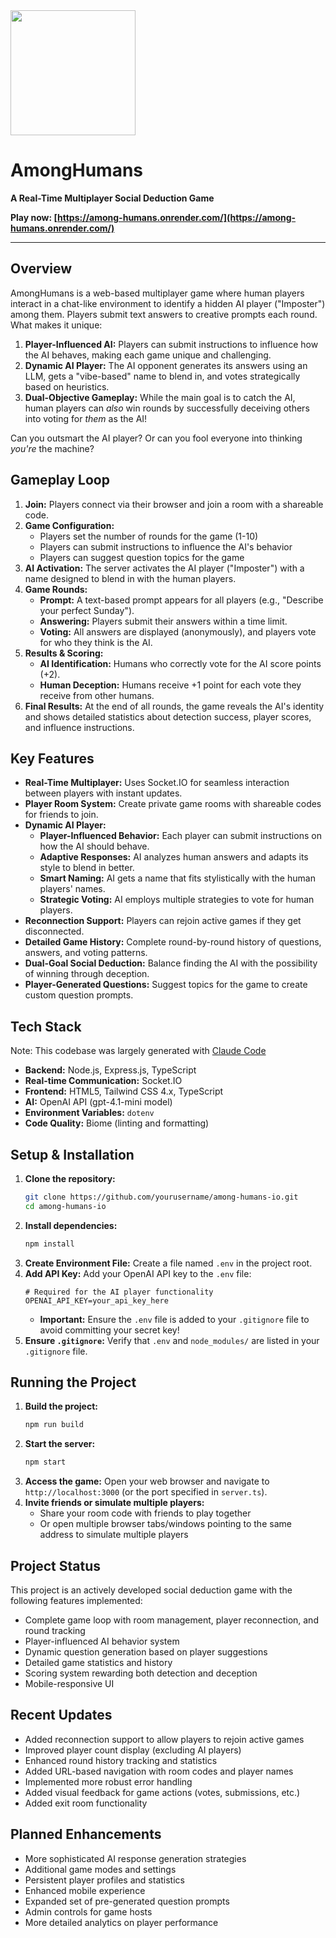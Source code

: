 <img src="https://github.com/user-attachments/assets/41480939-e340-4370-9e21-510f58ac29cb" width="200" height="200">

# AmongHumans

**A Real-Time Multiplayer Social Deduction Game**

**Play now: [https://among-humans.onrender.com/](https://among-humans.onrender.com/)**

---

## Overview

AmongHumans is a web-based multiplayer game where human players interact in a chat-like environment to identify a hidden AI player ("Imposter") among them. Players submit text answers to creative prompts each round. What makes it unique:

1.  **Player-Influenced AI:** Players can submit instructions to influence how the AI behaves, making each game unique and challenging.
2.  **Dynamic AI Player:** The AI opponent generates its answers using an LLM, gets a "vibe-based" name to blend in, and votes strategically based on heuristics.
3.  **Dual-Objective Gameplay:** While the main goal is to catch the AI, human players can *also* win rounds by successfully deceiving others into voting for *them* as the AI!

Can you outsmart the AI player? Or can you fool everyone into thinking *you're* the machine?

## Gameplay Loop

1.  **Join:** Players connect via their browser and join a room with a shareable code.
2.  **Game Configuration:**
    * Players set the number of rounds for the game (1-10)
    * Players can submit instructions to influence the AI's behavior
    * Players can suggest question topics for the game
3.  **AI Activation:** The server activates the AI player ("Imposter") with a name designed to blend in with the human players.
4.  **Game Rounds:**
    * **Prompt:** A text-based prompt appears for all players (e.g., "Describe your perfect Sunday").
    * **Answering:** Players submit their answers within a time limit.
    * **Voting:** All answers are displayed (anonymously), and players vote for who they think is the AI.
5.  **Results & Scoring:**
    * **AI Identification:** Humans who correctly vote for the AI score points (+2).
    * **Human Deception:** Humans receive +1 point for each vote they receive from other humans.
6.  **Final Results:** At the end of all rounds, the game reveals the AI's identity and shows detailed statistics about detection success, player scores, and influence instructions.

## Key Features

*   **Real-Time Multiplayer:** Uses Socket.IO for seamless interaction between players with instant updates.
*   **Player Room System:** Create private game rooms with shareable codes for friends to join.
*   **Dynamic AI Player:**
    *   **Player-Influenced Behavior:** Each player can submit instructions on how the AI should behave.
    *   **Adaptive Responses:** AI analyzes human answers and adapts its style to blend in better.
    *   **Smart Naming:** AI gets a name that fits stylistically with the human players' names.
    *   **Strategic Voting:** AI employs multiple strategies to vote for human players.
*   **Reconnection Support:** Players can rejoin active games if they get disconnected.
*   **Detailed Game History:** Complete round-by-round history of questions, answers, and voting patterns.
*   **Dual-Goal Social Deduction:** Balance finding the AI with the possibility of winning through deception.
*   **Player-Generated Questions:** Suggest topics for the game to create custom question prompts.

## Tech Stack

Note: This codebase was largely generated with [Claude Code](https://www.anthropic.com/claude-code) 

*   **Backend:** Node.js, Express.js, TypeScript
*   **Real-time Communication:** Socket.IO
*   **Frontend:** HTML5, Tailwind CSS 4.x, TypeScript
*   **AI:** OpenAI API (gpt-4.1-mini model)
*   **Environment Variables:** `dotenv`
*   **Code Quality:** Biome (linting and formatting)

## Setup & Installation

1.  **Clone the repository:**
    ```bash
    git clone https://github.com/yourusername/among-humans-io.git
    cd among-humans-io
    ```
2.  **Install dependencies:**
    ```bash
    npm install
    ```
3.  **Create Environment File:**
    Create a file named `.env` in the project root.
4.  **Add API Key:**
    Add your OpenAI API key to the `.env` file:
    ```dotenv
    # Required for the AI player functionality
    OPENAI_API_KEY=your_api_key_here
    ```
    *   **Important:** Ensure the `.env` file is added to your `.gitignore` file to avoid committing your secret key!
5.  **Ensure `.gitignore`:** Verify that `.env` and `node_modules/` are listed in your `.gitignore` file.

## Running the Project

1.  **Build the project:**
    ```bash
    npm run build
    ```
2.  **Start the server:**
    ```bash
    npm start
    ```
3.  **Access the game:**
    Open your web browser and navigate to `http://localhost:3000` (or the port specified in `server.ts`).
4.  **Invite friends or simulate multiple players:**
    * Share your room code with friends to play together
    * Or open multiple browser tabs/windows pointing to the same address to simulate multiple players

## Project Status

This project is an actively developed social deduction game with the following features implemented:
*   Complete game loop with room management, player reconnection, and round tracking
*   Player-influenced AI behavior system
*   Dynamic question generation based on player suggestions
*   Detailed game statistics and history
*   Scoring system rewarding both detection and deception
*   Mobile-responsive UI

## Recent Updates

* Added reconnection support to allow players to rejoin active games
* Improved player count display (excluding AI players)
* Enhanced round history tracking and statistics
* Added URL-based navigation with room codes and player names
* Implemented more robust error handling
* Added visual feedback for game actions (votes, submissions, etc.)
* Added exit room functionality

## Planned Enhancements

*   More sophisticated AI response generation strategies
*   Additional game modes and settings
*   Persistent player profiles and statistics
*   Enhanced mobile experience
*   Expanded set of pre-generated question prompts
*   Admin controls for game hosts
*   More detailed analytics on player performance
